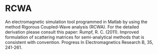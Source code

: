 # RCWA
An electromagnetic simulation tool programmed in Matlab by using the method Rigorous Coupled-Wave analysis (RCWA).
For the detailed derivation please consult this paper: Rumpf, R. C. (2011). Improved formulation of scattering matrices for semi-analytical methods that is consistent with convention. Progress In Electromagnetics Research B, 35, 241-261.